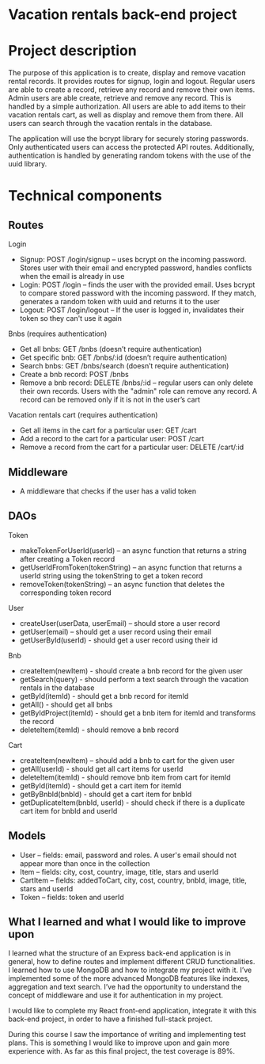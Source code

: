 # Vacation rentals back-end project

# Project description

The purpose of this application is to create, display and remove vacation rental records. It provides routes for signup, login and logout. Regular users are able to create a record, retrieve any record and remove their own items. Admin users are able create, retrieve and remove any record. This is handled by a simple authorization. All users are able to add items to their vacation rentals cart, as well as display and remove them from there. All users can search through the vacation rentals in the database.

The application will use the bcrypt library for securely storing passwords. Only authenticated users can access the protected API routes. Additionally, authentication is handled by generating random tokens with the use of the uuid library.

# Technical components

## Routes

Login

-	Signup: POST /login/signup – uses bcrypt on the incoming password. Stores user with their email and encrypted password, handles conflicts when the email is already in use
-	Login: POST /login – finds the user with the provided email. Uses bcrypt to compare stored password with the incoming password. If they match, generates a random token with uuid and returns it to the user
-	Logout: POST /login/logout – If the user is logged in, invalidates their token so they can't use it again

Bnbs (requires authentication)

-	Get all bnbs: GET /bnbs (doesn’t require authentication)
-	Get specific bnb: GET /bnbs/:id (doesn’t require authentication)
-	Search bnbs: GET /bnbs/search (doesn’t require authentication)
-	Create a bnb record: POST /bnbs
-	Remove a bnb record: DELETE /bnbs/:id – regular users can only delete their own records. Users with the "admin" role can remove any record. A record can be removed only if it is not in the user’s cart

Vacation rentals cart (requires authentication)

-	Get all items in the cart for a particular user: GET /cart
-	Add a record to the cart for a particular user: POST /cart
-	Remove a record from the cart for a particular user: DELETE /cart/:id

## Middleware

-	A middleware that checks if the user has a valid token

## DAOs

Token

-	makeTokenForUserId(userId) – an async function that returns a string after creating a Token record
-	getUserIdFromToken(tokenString) – an async function that returns a userId string using the tokenString to get a token record
-	removeToken(tokenString) – an async function that deletes the corresponding token record

User

-	createUser(userData, userEmail) – should store a user record
-	getUser(email) – should get a user record using their email
-	getUserById(userId) - should get a user record using their id

Bnb

-	createItem(newItem) - should create a bnb record for the given user
-	getSearch(query) - should perform a text search through the vacation rentals in the database
-	getById(itemId) - should get a bnb record for itemId
-	getAll() - should get all bnbs
-	getByIdProject(itemId) - should get a bnb item for itemId and transforms the record
-	deleteItem(itemId) - should remove a bnb record

Cart

-	createItem(newItem) – should add a bnb to cart for the given user
-	getAll(userId) - should get all cart items for userId
-	deleteItem(itemId) - should remove bnb item from cart for itemId
-	getById(itemId) - should get a cart item for itemId
-	getByBnbId(bnbId) - should get a cart item for bnbId
-	getDuplicateItem(bnbId, userId) - should check if there is a duplicate cart item for bnbId and userId

## Models

-	User – fields: email, password and roles. A user's email should not appear more than once in the collection
-	Item – fields: city, cost, country, image, title, stars and userId
-	CartItem – fields: addedToCart, city, cost, country, bnbId, image, title, stars and userId
-	Token – fields: token and userId

## What I learned and what I would like to improve upon

I learned what the structure of an Express back-end application is in general, how to define routes and implement different CRUD functionalities. I learned how to use MongoDB and how to integrate my project with it. I’ve implemented some of the more advanced MongoDB features like indexes, aggregation and text search. I’ve had the opportunity to understand the concept of middleware and use it for authentication in my project.

I would like to complete my React front-end application, integrate it with this back-end project, in order to have a finished full-stack project.

During this course I saw the importance of writing and implementing test plans. This is something I would like to improve upon and gain more experience with. As far as this final project, the test coverage is 89%.
